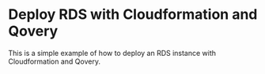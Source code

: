 # Deploy RDS with Cloudformation and Qovery

This is a simple example of how to deploy an RDS instance with Cloudformation and Qovery.

